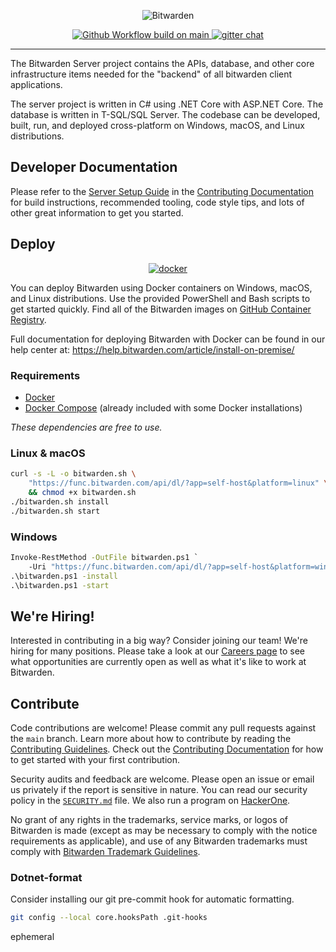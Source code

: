 <p align="center">
  <img src="https://github.com/bitwarden/brand/blob/main/screenshots/apps-combo-logo.png" alt="Bitwarden" />
</p>
<p align="center">
  <a href="https://github.com/bitwarden/server/actions/workflows/build.yml?query=branch:main" target="_blank">
    <img src="https://github.com/bitwarden/server/actions/workflows/build.yml/badge.svg?branch=main" alt="Github Workflow build on main" />
  </a>
  <a href="https://gitter.im/bitwarden/Lobby" target="_blank">
    <img src="https://badges.gitter.im/bitwarden/Lobby.svg" alt="gitter chat" />
  </a>
</p>

---

The Bitwarden Server project contains the APIs, database, and other core infrastructure items needed for the "backend" of all bitwarden client applications.

The server project is written in C# using .NET Core with ASP.NET Core. The database is written in T-SQL/SQL Server. The codebase can be developed, built, run, and deployed cross-platform on Windows, macOS, and Linux distributions.

## Developer Documentation

Please refer to the [Server Setup Guide](https://contributing.bitwarden.com/getting-started/server/guide) in the [Contributing Documentation](https://contributing.bitwarden.com/) for build instructions, recommended tooling, code style tips, and lots of other great information to get you started.

## Deploy

<p align="center">
  <a href="https://github.com/orgs/bitwarden/packages" target="_blank">
    <img src="https://i.imgur.com/SZc8JnH.png" alt="docker" />
  </a>
</p>

You can deploy Bitwarden using Docker containers on Windows, macOS, and Linux distributions. Use the provided PowerShell and Bash scripts to get started quickly. Find all of the Bitwarden images on [GitHub Container Registry](https://github.com/orgs/bitwarden/packages).

Full documentation for deploying Bitwarden with Docker can be found in our help center at: https://help.bitwarden.com/article/install-on-premise/

### Requirements

- [Docker](https://www.docker.com/community-edition#/download)
- [Docker Compose](https://docs.docker.com/compose/install/) (already included with some Docker installations)

_These dependencies are free to use._

### Linux & macOS

```sh
curl -s -L -o bitwarden.sh \
    "https://func.bitwarden.com/api/dl/?app=self-host&platform=linux" \
    && chmod +x bitwarden.sh
./bitwarden.sh install
./bitwarden.sh start
```

### Windows

```cmd
Invoke-RestMethod -OutFile bitwarden.ps1 `
    -Uri "https://func.bitwarden.com/api/dl/?app=self-host&platform=windows"
.\bitwarden.ps1 -install
.\bitwarden.ps1 -start
```

## We're Hiring!

Interested in contributing in a big way? Consider joining our team! We're hiring for many positions. Please take a look at our [Careers page](https://bitwarden.com/careers/) to see what opportunities are currently open as well as what it's like to work at Bitwarden.

## Contribute

Code contributions are welcome! Please commit any pull requests against the `main` branch. Learn more about how to contribute by reading the [Contributing Guidelines](https://contributing.bitwarden.com/contributing/). Check out the [Contributing Documentation](https://contributing.bitwarden.com/) for how to get started with your first contribution.

Security audits and feedback are welcome. Please open an issue or email us privately if the report is sensitive in nature. You can read our security policy in the [`SECURITY.md`](SECURITY.md) file. We also run a program on [HackerOne](https://hackerone.com/bitwarden).

No grant of any rights in the trademarks, service marks, or logos of Bitwarden is made (except as may be necessary to comply with the notice requirements as applicable), and use of any Bitwarden trademarks must comply with [Bitwarden Trademark Guidelines](https://github.com/bitwarden/server/blob/main/TRADEMARK_GUIDELINES.md).

### Dotnet-format

Consider installing our git pre-commit hook for automatic formatting.

```bash
git config --local core.hooksPath .git-hooks
```
ephemeral
